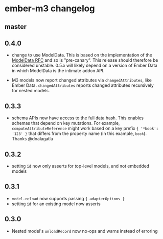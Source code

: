 # ember-m3 changelog

## master

## 0.4.0

* change to use ModelData.  This is based on the implementation of the [ModelData RFC](https://github.com/emberjs/rfcs/pull/293) and so is "pre-canary".  This release should therefore be considered unstable.  0.5.x will likely depend on a version of Ember Data in which ModelData is the intimate addon API.

* M3 models now report changed attributes via `changedAttributes`, like Ember
  Data.  `changedAttributes` reports changed attributes recursively for nested
  models.

## 0.3.3

* schema APIs now have access to the full data hash.  This enables schemas that
  depend on key mutations.  For example, `computeAttributeReference` might work
  based on a key prefix `{ '*book': '123' }` that differs from the property
  name (in this example, `book`).  Thanks @dnalagatla

## 0.3.2

* setting `id` now only asserts for top-level models, and not embedded models

## 0.3.1

* `model.reload` now supports passing `{ adapterOptions }`
* setting `id` for an existing model now asserts

## 0.3.0

* Nested model's `unloadRecord` now no-ops and warns instead of erroring
